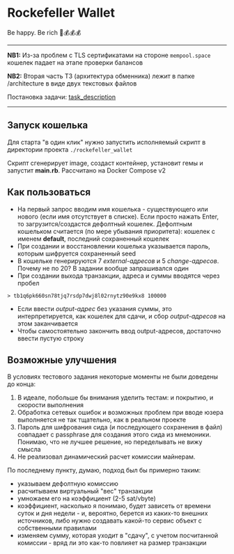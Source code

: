 # Rockefeller Wallet

Be happy. Be rich 🤑💰💰💰

---

**NB1:** Из-за проблем с TLS сертификатами на стороне `mempool.space` кошелек падает на этапе проверки балансов

**NB2:** Вторая часть ТЗ (архитектура обменника) лежит в папке /architecture в виде двух текстовых файлов

Постановка задачи: [task_description](./task_description.md)

---

## Запуск кошелька

Для старта "в один клик" нужно запустить исполняемый скрипт в директории проекта `./rockefeller_wallet`

Скрипт сгенерирует image, создаст контейнер, установит гемы и запустит **main.rb**. Рассчитано на Docker Compose v2

## Как пользоваться

- На первый запрос вводим имя кошелька - существующего или нового (если имя отсутствует в списке). Если просто нажать Enter, то загрузится/создастся дефолтный кошелек. Дефолтным кошельком считается (по мере убывания приоритета): кошелек с именем **default**, последний сохраненный кошелек
- При создании и восстановлении кошелька указывается пароль, которым шифруется сохраненный seed
- В кошельке генерируются 7 *external-адресов* и 5 *change-адресов*. Почему не по 20? В задании вообще запрашивался один
- При создании выхода транзакции, адреса и суммы вводятся через пробел
```
> tb1q6pk660sn78tjq7rsdp7dwj8l02rnytz90e9kx8 100000
```
- Если ввести *output-адрес* без указания суммы, это интерпретируется, как кошелек для сдачи, и сбор *output-адресов* на этом заканчивается
- Чтобы самостоятельно закончить ввод output-адресов, достаточно ввести пустую строку

## Возможные улучшения

В условиях тестового задания некоторые моменты не были доведены до конца:

1. В идеале, побольше бы внимания уделить тестам: и покрытию, и скорости выполнения
2. Обработка сетевых ошибок и возможных проблем при вводе юзера выполняется не так тщательно, как в реальном проекте
3. Пароль для шифрования сида (и последующего сохранения в файл) совпадает с passphrase для создания этого сида из мнемоники. Понимаю, что не лучшее решение, но переделывать не вижу смысла
4. Не реализовал динамический расчет комиссии майнерам.

По последнему пункту, думаю, подход был бы примерно таким:
- указываем дефолтную комиссию
- расчитываем виртуальный "вес" транзакции
- умножаем его на коэффициент (2-5 sat/vbyte)
- коэффициент, насколько я понимаю, будет зависеть от времени суток и дня недели - и, вероятно, берется из каких-то внешних источников, либо нужно создавать какой-то сервис объект с собственными правилами
- изменяем сумму, которая уходит в "сдачу", с учетом посчитанной комиссии - вряд ли это как-то повлияет на размер транзакции
